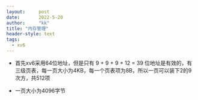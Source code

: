 ```yaml
---
layout:     post
date:       2022-5-20
author:     "kk"
title: "内存管理"
header-style: text
tags:
  - xv6
---
```




- 首先xv6采用64位地址，但是只有 9 + 9 + 9 + 12 = 39 位地址是有效的，有三级页表，每一页大小为4KB，每一个页表项为8B，所以一页可以装下2的9次方，共512项

- 一页大小为4096字节

  
  
  
